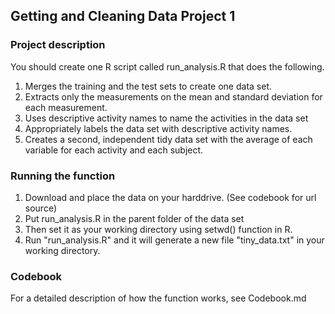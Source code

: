 ## Getting and Cleaning Data Project 1

### Project description 

You should create one R script called run_analysis.R that does the following.

1. Merges the training and the test sets to create one data set.
2. Extracts only the measurements on the mean and standard deviation for each measurement.
3. Uses descriptive activity names to name the activities in the data set
4. Appropriately labels the data set with descriptive activity names.
5. Creates a second, independent tidy data set with the average of each variable for each activity and each subject.

### Running the function

1. Download and place the data on your harddrive. (See codebook for url source)
2. Put run_analysis.R in the parent folder of the data set 
3. Then set it as your working directory using setwd() function in R.
4. Run "run_analysis.R" and it will generate a new file "tiny_data.txt" in your working directory.

### Codebook
For a detailed description of how the function works, see Codebook.md